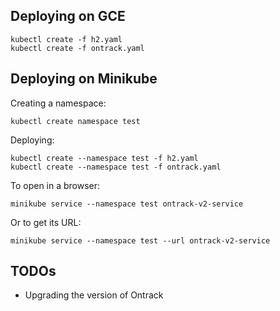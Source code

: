 ## Deploying on GCE

    kubectl create -f h2.yaml
    kubectl create -f ontrack.yaml

## Deploying on Minikube

Creating a namespace:

    kubectl create namespace test

Deploying:

    kubectl create --namespace test -f h2.yaml
    kubectl create --namespace test -f ontrack.yaml

To open in a browser:

    minikube service --namespace test ontrack-v2-service


Or to get its URL:

    minikube service --namespace test --url ontrack-v2-service

## TODOs

* Upgrading the version of Ontrack
